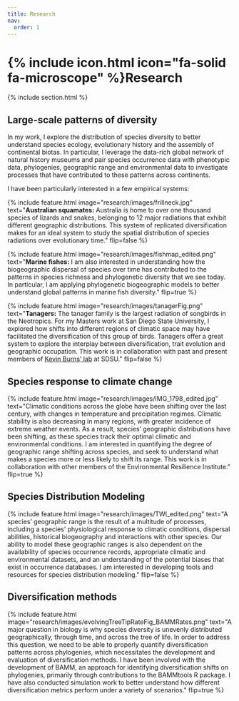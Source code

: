 ```yaml
---
title: Research
nav:
  order: 1
---
```


# {% include icon.html icon="fa-solid fa-microscope" %}Research


{% include section.html %}

## Large-scale patterns of diversity

In my work, I explore the distribution of species diversity to better understand species ecology, evolutionary history and the assembly of continental biotas. In particular, I leverage the data-rich global network of natural history museums and pair species occurrence data with phenotypic data, phylogenies, geographic range and environmental data to investigate processes that have contributed to these patterns across continents. 


I have been particularly interested in a few empirical systems: 


{%
  include feature.html
  image="research/images/frillneck.jpg"
  text="**Australian squamates:** Australia is home to over one thousand species of lizards and snakes, belonging to 12 major radiations that exhibit different geographic distributions.  This system of replicated diversification makes for an ideal system to study the spatial distribution of species radiations over evolutionary time."
  flip=false
%}


{%
  include feature.html
  image="research/images/fishmap_edited.png"
  text="**Marine fishes:** I am also interested in understanding how the biogeographic dispersal of species over time has contributed to the patterns in species richness and phylogenetic diversity that we see today. In particular, I am applying phylogenetic biogeographic models to better understand global patterns in marine fish diversity."
  flip=true
%}

{%
  include feature.html
  image="research/images/tanagerFig.png"
  text="**Tanagers:** The tanager family is the largest radiation of songbirds in the Neotropics. For my Masters work at San Diego State University, I explored how shifts into different regions of climatic space may have facilitated the diversification of this group of birds. Tanagers offer a great system to explore the interplay between diversification, trait evolution and geographic occupation. This work is in collaboration with past and present members of [Kevin Burns’ lab](https://kevinburnslab.com/) at SDSU."
  flip=false
%}


## Species response to climate change

{%
  include feature.html
  image="research/images/IMG_1798_edited.jpg"
  text="Climatic conditions across the globe have been shifting over the last century, with changes in temperature and precipitation regimes. Climatic stability is also decreasing in many regions, with greater incidence of extreme weather events. As a result, species’ geographic distributions have been shifting, as these species track their optimal climatic and environmental conditions. I am interested in quantifying the degree of geographic range shifting across species, and seek to understand what makes a species more or less likely to shift its range. This work is in collaboration with other members of the Environmental Resilience Institute."
  flip=true
%}


## Species Distribution Modeling

{%
  include feature.html
  image="research/images/TWI_edited.png"
  text="A species’ geographic range is the result of a multitude of processes, including a species’ physiological response to climatic conditions, dispersal abilities, historical biogeography and interactions with other species. Our ability to model these geographic ranges is also dependent on the availability of species occurrence records, appropriate climatic and environmental datasets, and an understanding of the potential biases that exist in occurrence databases. I am interested in developing tools and resources for species distribution modeling."
  flip=false
%}


## Diversification methods

{%
  include feature.html
  image="research/images/evolvingTreeTipRateFig_BAMMRates.png"
  text="A major question in biology is why species diversity is unevenly distributed geographically, through time, and across the tree of life. In order to address  this question, we need to be able to properly quantify diversification patterns across phylogenies, which necessitates the development and evaluation of diversification methods. I have been involved with the development of BAMM, an approach for identifying diversification shifts on phylogenies, primarily through contributions to the BAMMtools R package. I have also conducted simulation work to better understand how different diversification metrics perform under a variety of scenarios."
  flip=true
%}
